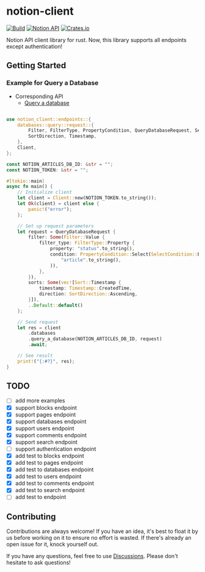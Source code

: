 # notion-client
[![Build](https://github.com/takassh/notion-client/actions/workflows/build.yml/badge.svg)](https://github.com/takassh/notion-client/actions/workflows/build.yml)
[![Notion API](https://files.readme.io/a267aac-notion-devs-logo.svg)](https://developers.notion.com)
[![Crates.io](https://img.shields.io/crates/v/notion-client?style=for-the-badge)](https://crates.io/crates/notion-client)

Notion API client library for rust.
Now, this library supports all endpoints except authentication!

## Getting Started

### Example for Query a Database
- Corresponding API
    - [Query a database](https://developers.notion.com/reference/post-database-query)

```rust

use notion_client::endpoints::{
    databases::query::request::{
        Filter, FilterType, PropertyCondition, QueryDatabaseRequest, SelectCondition, Sort,
        SortDirection, Timestamp,
    },
    Client,
};

const NOTION_ARTICLES_DB_ID: &str = "";
const NOTION_TOKEN: &str = "";

#[tokio::main]
async fn main() {
    // Initialize client
    let client = Client::new(NOTION_TOKEN.to_string());
    let Ok(client) = client else {
        panic!("error");
    };

    // Set up request parameters
    let request = QueryDatabaseRequest {
        filter: Some(Filter::Value {
            filter_type: FilterType::Property {
                property: "status".to_string(),
                condition: PropertyCondition::Select(SelectCondition::Equals(
                    "article".to_string(),
                )),
            },
        }),
        sorts: Some(vec![Sort::Timestamp {
            timestamp: Timestamp::CreatedTime,
            direction: SortDirection::Ascending,
        }]),
        ..Default::default()
    };

    // Send request
    let res = client
        .databases
        .query_a_database(NOTION_ARTICLES_DB_ID, request)
        .await;

    // See result
    print!("{:#?}", res);
}

```

## TODO

- [ ] add more examples
- [x] support blocks endpoint
- [x] support pages endpoint
- [x] support databases endpoint
- [x] support users endpoint
- [x] support comments endpoint
- [x] support search endpoint
- [ ] support authentication endpoint
- [x] add test to blocks endpoint
- [x] add test to pages endpoint
- [x] add test to databases endpoint
- [x] add test to users endpoint
- [x] add test to comments endpoint
- [x] add test to search endpoint
- [ ] add test to endpoint

## Contributing

Contributions are always welcome!
If you have an idea, it's best to float it by us before working on it to ensure no effort is wasted.
If there's already an open issue for it, knock yourself out.

If you have any questions, feel free to use [Discussions](https://github.com/takassh/notion-client/discussions).
Please don't hesitate to ask questions!